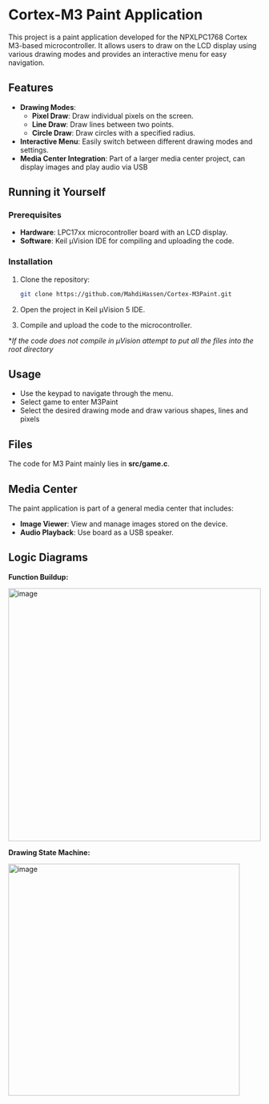 # Cortex-M3 Paint Application

This project is a paint application developed for the NPXLPC1768 Cortex M3-based microcontroller. It allows users to draw on the LCD display using various drawing modes and provides an interactive menu for easy navigation.

## Features

- **Drawing Modes**:
  - **Pixel Draw**: Draw individual pixels on the screen.
  - **Line Draw**: Draw lines between two points.
  - **Circle Draw**: Draw circles with a specified radius.
- **Interactive Menu**: Easily switch between different drawing modes and settings.
- **Media Center Integration**: Part of a larger media center project, can display images and play audio via USB

## Running it Yourself

### Prerequisites

- **Hardware**: LPC17xx microcontroller board with an LCD display.
- **Software**: Keil μVision IDE for compiling and uploading the code.

### Installation

1. Clone the repository:

   ```bash
   git clone https://github.com/MahdiHassen/Cortex-M3Paint.git
   ```

2. Open the project in Keil μVision 5 IDE.

3. Compile and upload the code to the microcontroller.

**If the code does not compile in μVision attempt to put all the files into the root directory*

## Usage

- Use the keypad to navigate through the menu.
- Select game to enter M3Paint
- Select the desired drawing mode and draw various shapes, lines and pixels

## Files

The code for M3 Paint mainly lies in  **src/game.c**.

## Media Center

The paint application is part of a general media center that includes:

- **Image Viewer**: View and manage images stored on the device.
- **Audio Playback**: Use board as a USB speaker.

## Logic Diagrams

**Function Buildup:**

<img width="504" alt="image" src="https://github.com/user-attachments/assets/da303c85-a555-454b-9969-d8cdcf6494af" />


**Drawing State Machine:**

<img width="462" alt="image" src="https://github.com/user-attachments/assets/ac89fdc7-ea08-4834-9979-4d55fa0186c9" />



